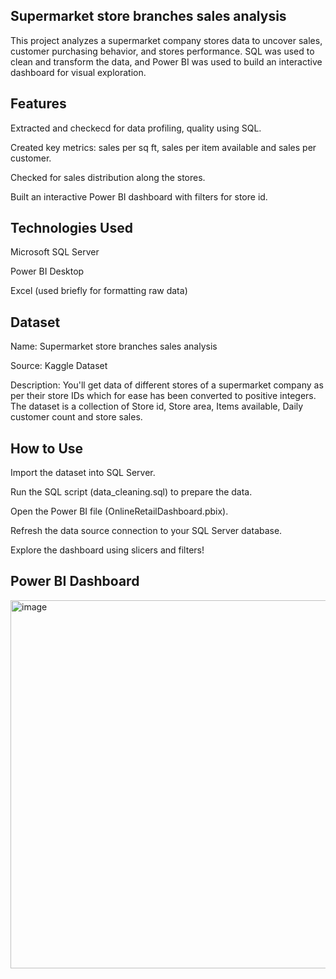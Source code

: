 ## Supermarket store branches sales analysis ##
This project analyzes a supermarket company stores data to uncover sales, customer purchasing behavior, and stores performance. SQL was used to clean and transform the data, and Power BI was used to build an interactive dashboard for visual exploration. 

## Features ##
Extracted and checkecd for data profiling, quality using SQL.

Created key metrics: sales per sq ft, sales per item available and sales per customer.

Checked for sales distribution along the stores.

Built an interactive Power BI dashboard with filters for store id.

## Technologies Used ##

Microsoft SQL Server

Power BI Desktop

Excel (used briefly for formatting raw data)

## Dataset ##

Name: Supermarket store branches sales analysis

Source: Kaggle Dataset

Description: You'll get data of different stores of a supermarket company as per their store IDs which for ease has been converted to positive integers. The dataset is a collection of Store id, Store area, Items available, Daily customer count and store sales. 

## How to Use ##

Import the dataset into SQL Server.

Run the SQL script (data_cleaning.sql) to prepare the data.

Open the Power BI file (OnlineRetailDashboard.pbix).

Refresh the data source connection to your SQL Server database.

Explore the dashboard using slicers and filters!

## Power BI Dashboard 

<img width="589" alt="image" src="https://github.com/user-attachments/assets/9e8fa64a-0c80-448c-be22-8b1edbbdab3b" />


